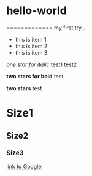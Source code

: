 # hello-world
=============
my first try...

- this is item 1
- this is item 2
- this is item 3

*one star for italic* test1
test2

**two stars for bold**
test

**two stars**
test

# Size1
## Size2
### Size3

[link to Google!](http://google.com)
